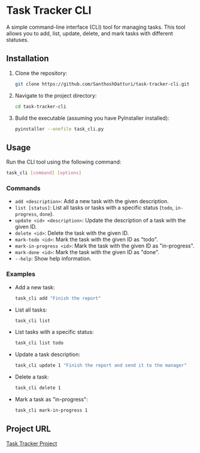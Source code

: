 # Task Tracker CLI

A simple command-line interface (CLI) tool for managing tasks. This tool allows you to add, list, update, delete, and mark tasks with different statuses.

## Installation

1. Clone the repository:
    ```sh
    git clone https://github.com/SanthoshDatturi/task-tracker-cli.git
    ```
2. Navigate to the project directory:
    ```sh
    cd task-tracker-cli
    ```
3. Build the executable (assuming you have PyInstaller installed):
    ```sh
    pyinstaller --onefile task_cli.py
    ```

## Usage

Run the CLI tool using the following command:
```sh
task_cli [command] [options]
```

### Commands

- `add <description>`: Add a new task with the given description.
- `list [status]`: List all tasks or tasks with a specific status (`todo`, `in-progress`, `done`).
- `update <id> <description>`: Update the description of a task with the given ID.
- `delete <id>`: Delete the task with the given ID.
- `mark-todo <id>`: Mark the task with the given ID as "todo".
- `mark-in-progress <id>`: Mark the task with the given ID as "in-progress".
- `mark-done <id>`: Mark the task with the given ID as "done".
- `--help`: Show help information.

### Examples

- Add a new task:
    ```sh
    task_cli add "Finish the report"
    ```

- List all tasks:
    ```sh
    task_cli list
    ```

- List tasks with a specific status:
    ```sh
    task_cli list todo
    ```

- Update a task description:
    ```sh
    task_cli update 1 "Finish the report and send it to the manager"
    ```

- Delete a task:
    ```sh
    task_cli delete 1
    ```

- Mark a task as "in-progress":
    ```sh
    task_cli mark-in-progress 1
    ```

## Project URL
[Task Tracker Project](https://roadmap.sh/projects/task-tracker)
